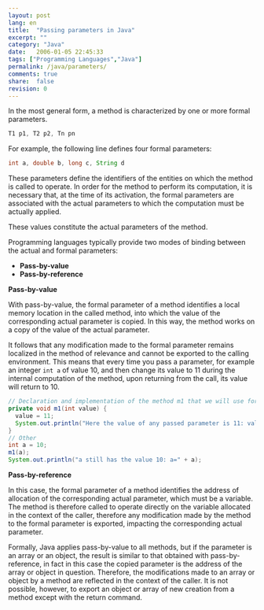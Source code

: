 ```yaml
---
layout: post
lang: en
title:  "Passing parameters in Java"
excerpt: ""
category: "Java"
date:   2006-01-05 22:45:33
tags: ["Programming Languages","Java"]
permalink: /java/parameters/
comments: true
share:  false
revision: 0
---
```


In the most general form, a method is characterized by one or more formal parameters.

```java
T1 p1, T2 p2, Tn pn
```

For example, the following line defines four formal parameters:

```java
int a, double b, long c, String d
```

These parameters define the identifiers of the entities on which the method is called to operate. In order for the method to perform its computation, it is necessary that, at the time of its activation, the formal parameters are associated with the actual parameters to which the computation must be actually applied.

These values constitute the actual parameters of the method.

Programming languages typically provide two modes of binding between the actual and formal parameters:

* **Pass-by-value**
* **Pass-by-reference**

**Pass-by-value**

With pass-by-value, the formal parameter of a method identifies a local memory location in the called method, into which the value of the corresponding actual parameter is copied. In this way, the method works on a copy of the value of the actual parameter.

It follows that any modification made to the formal parameter remains localized in the method of relevance and cannot be exported to the calling environment. This means that every time you pass a parameter, for example an integer `int a` of value 10, and then change its value to 11 during the internal computation of the method, upon returning from the call, its value will return to 10.

```java
// Declaration and implementation of the method m1 that we will use for the example.
private void m1(int value) {
  value = 11;
  System.out.println("Here the value of any passed parameter is 11: value='" + value + "'");
}
// Other
int a = 10;
m1(a);
System.out.println("a still has the value 10: a=" + a);
```

**Pass-by-reference**

In this case, the formal parameter of a method identifies the address of allocation of the corresponding actual parameter, which must be a variable. The method is therefore called to operate directly on the variable allocated in the context of the caller, therefore any modification made by the method to the formal parameter is exported, impacting the corresponding actual parameter.

Formally, Java applies pass-by-value to all methods, but if the parameter is an array or an object, the result is similar to that obtained with pass-by-reference, in fact in this case the copied parameter is the address of the array or object in question. Therefore, the modifications made to an array or object by a method are reflected in the context of the caller. It is not possible, however, to export an object or array of new creation from a method except with the return command.


